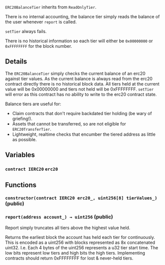 `ERC20BalanceTier` inherits from `ReadOnlyTier`.

There is no internal accounting, the balance tier simply reads the balance
of the user whenever `report` is called.

`setTier` always fails.

There is no historical information so each tier will either be `0x00000000`
or `0xFFFFFFFF` for the block number.



## Details
The `ERC20BalanceTier` simply checks the current balance of an erc20
against tier values. As the current balance is always read from the erc20
contract directly there is no historical block data.
All tiers held at the current value will be 0x00000000 and tiers not held
will be 0xFFFFFFFF.
`setTier` will error as this contract has no ability to write to the erc20
contract state.

Balance tiers are useful for:
- Claim contracts that don't require backdated tier holding
  (be wary of griefing!).
- Assets that cannot be transferred, so are not eligible for
  `ERC20TransferTier`.
- Lightweight, realtime checks that encumber the tiered address
  as little as possible.

## Variables
### `contract IERC20` `erc20`




## Functions
### `constructor(contract IERC20 erc20_, uint256[8] tierValues_)` (public)





### `report(address account_) → uint256` (public)

Report simply truncates all tiers above the highest value held.


Returns the earliest block the account has held each tier for
continuously.
This is encoded as a uint256 with blocks represented as 8x
concatenated uint32.
I.e. Each 4 bytes of the uint256 represents a u32 tier start time.
The low bits represent low tiers and high bits the high tiers.
Implementing contracts should return 0xFFFFFFFF for lost &
never-held tiers.



